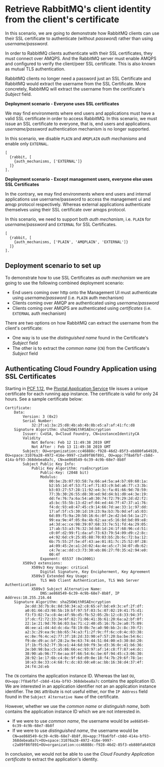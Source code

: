 # Retrieve RabbitMQ's client identity from the client's certificate

In this scenario, we are going to demonstrate how RabbitMQ clients can use their SSL certificate to authenticate (without *password*) rather than using *username/password*.

In order to RabbitMQ clients authenticate with their SSL certificates, they must connect over AMQPS. And the RabbitMQ server must enable AMQPS and configured to verify the client/peer SSL certificate. This is also known as mutual TLS authentication.

RabbitMQ clients no longer need a password just an SSL Certificate and RabbitMQ would extract the username from the SSL Certificate. More concretely, RabbitMQ will extract the username from the certificate's *Subject* field.

**Deployment scenario - Everyone uses SSL certificates**

We may find environments where end users and applications must have a valid SSL certificate in order to access RabbitMQ.
In this scenario, we must issue an SSL certificate to everyone, that is, end users and applications. *username/password* authentication mechanism is no longer supported.

In this scenario, we disable `PLAIN` and `AMQPLAIN` *auth mechanisms* and enable only `EXTERNAL`.
```
[
  {rabbit, [
    {auth_mechanisms, ['EXTERNAL']}
  ]}
].
```

**Deployment scenario - Except management users, everyone else uses SSL Certificates**

In the contrary, we may find environments where end users and internal applications use username/password to access the management ui and amqp protocol respectively. Whereas external applications authenticate themselves using their SSL certificate over amqps protocol.

In this scenario, we need to support both *auth mechanism*, i.e. `PLAIN` for *username/password* and `EXTERNAL` for SSL Certificates.

```
[
  {rabbit, [
    {auth_mechanisms, ['PLAIN', 'AMQPLAIN', 'EXTERNAL']}
  ]}
].
```

## Deployment scenario to set up

To demonstrate how to use SSL Certificates as *auth mechanism* we are going to use the following combined deployment scenario:
- End users coming over http onto the Management UI must authenticate using *username/password* (i.e. `PLAIN` auth mechanism)
- Clients coming over AMQP are authenticated using *username/password*
- Clients coming over AMQPS are authenticated using *certificates* (i.e. `EXTERNAL` auth mechanism)




There are two options on how RabbitMQ can extract the username from the client's certificate:
- One way is to use the *distinguished name* found in the Certificate's *Subject* field
- The other is to extract the *common name* (`CN`) from the Certificate's *Subject* field


## Authenticating Cloud Foundry Application using SSL Certificates
Starting in [PCF 1.12](https://docs.pivotal.io/pivotalcf/1-12/installing/highlights.html#app-identity), the [Pivotal Application Service](https://pivotal.io/platform/pivotal-application-service) tile issues a unique certificate for each running app instance. The certificate is valid for only 24 hours. See a sample certificate below:



```
Certificate:
    Data:
        Version: 3 (0x2)
        Serial Number:
            32:2f:a1:3a:25:d8:4b:ab:4b:8b:e5:a7:af:41:fc:d8
    Signature Algorithm: sha256WithRSAEncryption
        Issuer: C=USA, O=Cloud Foundry, CN=instanceIdentityCA
        Validity
            Not Before: Feb 12 11:49:38 2019 GMT
            Not After : Feb 13 11:49:38 2019 GMT
        Subject: OU=organization:cc46888c-f928-46d2-85f3-eb880fa64928, OU=space:31076a28-4972-416e-9997-c2a89f86f891, OU=app:7f8a6fbf-cb8d-414a-bf93-368debea8a7c, CN=ae868549-6c39-4c9b-68e7-8b8f
        Subject Public Key Info:
            Public Key Algorithm: rsaEncryption
                Public-Key: (2048 bit)
                Modulus:
                    00:be:2b:07:93:58:7a:66:a4:5a:a4:b7:69:60:1a:
                    b2:b5:1d:4f:53:f1:ef:71:83:c9:bd:a6:77:c3:3b:
                    b3:03:27:57:28:11:92:e4:3c:fa:01:66:9d:78:59:
                    77:3b:30:26:55:d8:30:ed:9d:d4:b1:d0:e4:3e:19:
                    dd:fe:76:7a:6a:54:a0:30:74:72:79:29:2d:d2:f2:
                    a5:bc:55:5b:13:d2:ef:04:ed:44:7f:47:37:a1:76:
                    f4:dc:93:e8:47:45:c9:14:66:7d:ae:33:1c:97:dd:
                    17:af:5f:c5:30:1d:19:23:9a:b3:7b:0d:ef:a5:03:
                    6d:89:f5:9a:20:50:16:6c:0f:2e:d2:b4:54:1a:27:
                    99:ea:9e:4f:05:0a:4b:62:aa:e5:16:8d:bd:09:e8:
                    a4:3d:ec:ce:98:39:07:68:33:7e:51:fd:4a:29:05:
                    17:ab:53:a3:76:32:3d:b8:1d:24:1f:68:96:cd:51:
                    c0:0f:d2:99:f1:da:af:73:63:79:54:09:d9:c2:8c:
                    e4:92:6d:c9:25:85:88:70:03:b5:2b:6c:72:ba:12:
                    6b:75:55:2f:5e:df:43:ae:01:81:7c:25:52:0f:28:
                    a4:09:45:2e:a1:2d:02:4a:4e:a5:c7:34:07:db:62:
                    c4:7e:ac:dd:c3:73:30:eb:86:27:f0:35:e2:94:e0:
                    00:4f
                Exponent: 65537 (0x10001)
        X509v3 extensions:
            X509v3 Key Usage: critical
                Digital Signature, Key Encipherment, Key Agreement
            X509v3 Extended Key Usage:
                TLS Web Client Authentication, TLS Web Server Authentication
            X509v3 Subject Alternative Name:
                DNS:ae868549-6c39-4c9b-68e7-8b8f, IP Address:10.255.216.44
    Signature Algorithm: sha256WithRSAEncryption
         2e:dd:3d:7b:8c:8d:50:34:a2:c8:65:e7:bd:e9:3c:ef:2f:df:
         a0:01:66:d3:98:5b:19:bf:97:5f:03:5c:07:02:19:41:75:d1:
         f3:f3:02:7a:c8:4e:4f:9b:d5:fb:52:05:2b:12:c8:33:94:3f:
         1f:dc:f2:72:33:3e:6f:82:71:06:41:3b:61:20:6a:a2:bf:0f:
         22:1e:21:9d:70:b6:03:ba:71:c2:40:d5:16:7b:2e:a0:75:09:
         46:ee:a1:d4:4d:dc:da:f8:19:0b:7e:a0:90:bb:2c:8c:39:f2:
         a2:3c:29:ea:9c:bb:65:74:a3:f1:2f:9c:ff:6c:c0:4c:03:38:
         ec:8e:f6:4c:e2:77:3f:18:2d:33:90:e7:57:20:ba:be:54:6c:
         f9:de:d9:ac:bf:28:2a:9e:63:74:44:51:04:00:e3:30:8d:20:
         1f:1b:f5:b2:7f:3b:e1:44:6d:b9:f9:3e:d3:36:0c:41:b6:36:
         2e:b0:98:ba:c5:a5:86:66:ec:93:97:af:14:c8:f7:87:e4:dc:
         38:90:ab:96:77:6e:aa:0f:66:54:6c:be:6f:94:45:c3:06:30:
         28:92:1e:17:6b:c4:0c:9f:6d:d9:0e:18:f4:7b:29:6f:78:1e:
         10:e3:8e:33:c4:68:fc:dc:83:60:e0:ac:bb:16:38:d4:37:4f:
         24:f4:2d:eb
```

The `CN` contains the application instance ID. Whereas the last `OU`, `OU=app:7f8a6fbf-cb8d-414a-bf93-368debea8a7c` contains the application ID. We are interested in an application identifier not an an application instance identifier. The `DNS` attribute is not useful either, nor the `IP Address` field found in the `Subject Alternative Name` of the certificate.

However, whether we use the *common name* or *distinguish name*, both contains the application instance ID which we are not interested in.
- If we were to use *common name*, the username would be `ae868549-6c39-4c9b-68e7-8b8f`
- If we were to use *distinguished name*, the username would be `CN=ae868549-6c39-4c9b-68e7-8b8f,OU=app:7f8a6fbf-cb8d-414a-bf93-368debea8a7c+OU=space:31076a28-4972-416e-9997-c2a89f86f891+OU=organization:cc46888c-f928-46d2-85f3-eb880fa64928`

In conclusion, we would not be able to use the *Cloud Foundry Application certificate* to extract the application's identity.

